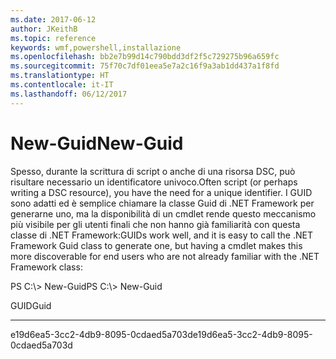 ```yaml
---
ms.date: 2017-06-12
author: JKeithB
ms.topic: reference
keywords: wmf,powershell,installazione
ms.openlocfilehash: bb2e7b99d14c790bdd3df2f5c729275b96a659fc
ms.sourcegitcommit: 75f70c7df01eea5e7a2c16f9a3ab1dd437a1f8fd
ms.translationtype: HT
ms.contentlocale: it-IT
ms.lasthandoff: 06/12/2017
---
```

# <a name="new-guid"></a><span data-ttu-id="6a456-102">New-Guid</span><span class="sxs-lookup"><span data-stu-id="6a456-102">New-Guid</span></span>
<span data-ttu-id="6a456-103">Spesso, durante la scrittura di script o anche di una risorsa DSC, può risultare necessario un identificatore univoco.</span><span class="sxs-lookup"><span data-stu-id="6a456-103">Often script (or perhaps writing a DSC resource), you have the need for a unique identifier.</span></span> <span data-ttu-id="6a456-104">I GUID sono adatti ed è semplice chiamare la classe Guid di .NET Framework per generarne uno, ma la disponibilità di un cmdlet rende questo meccanismo più visibile per gli utenti finali che non hanno già familiarità con questa classe di .NET Framework:</span><span class="sxs-lookup"><span data-stu-id="6a456-104">GUIDs work well, and it is easy to call the .NET Framework Guid class to generate one, but having a cmdlet makes this more discoverable for end users who are not already familiar with the .NET Framework class:</span></span>

<span data-ttu-id="6a456-105">PS C:\\&gt; New-Guid</span><span class="sxs-lookup"><span data-stu-id="6a456-105">PS C:\\&gt; New-Guid</span></span>

<span data-ttu-id="6a456-106">GUID</span><span class="sxs-lookup"><span data-stu-id="6a456-106">Guid</span></span>

----

<span data-ttu-id="6a456-107">e19d6ea5-3cc2-4db9-8095-0cdaed5a703d</span><span class="sxs-lookup"><span data-stu-id="6a456-107">e19d6ea5-3cc2-4db9-8095-0cdaed5a703d</span></span>

